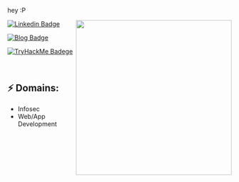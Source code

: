 
hey :P


<img align='right' src='https://c.tenor.com/RVGsaUPNlmUAAAAd/tusken-raider.gif' width='350' >


[![Linkedin Badge](https://img.shields.io/badge/LinkedIn-0077B5?style=for-the-badge&logo=linkedin&logoColor=white)](https://www.linkedin.com/in/utkar5hm/)

[![Blog Badge](	https://img.shields.io/badge/Blog-000000?style=for-the-badge&logo=About.me&logoColor=white)](https://utkar5hm.github.io/)

[![TryHackMe Badege](https://img.shields.io/badge/-TryHackMe-red?style=for-the-badge&logo=TryHackMe)](https://tryhackme.com/p/Utkar5hM)

<br>

## ⚡ Domains:

- Infosec
- Web/App Development

